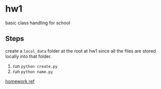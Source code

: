 # hw1

basic class handling for school

## Steps

create a `local_data` folder at the root at hw1 since all the files are stored locally into that folder.

1. run `python create.py`
1. run `python name.py`

[homework ref](./HOMEWORK.MD)
